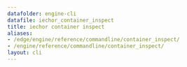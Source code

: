 ```yaml
---
datafolder: engine-cli
datafile: iechor_container_inspect
title: iechor container inspect
aliases:
- /edge/engine/reference/commandline/container_inspect/
- /engine/reference/commandline/container_inspect/
layout: cli
---
```


<!--
This page is automatically generated from iEchor's source code. If you want to
suggest a change to the text that appears here, open a ticket or pull request
in the source repository on GitHub:

https://github.com/iechor/cli
-->

